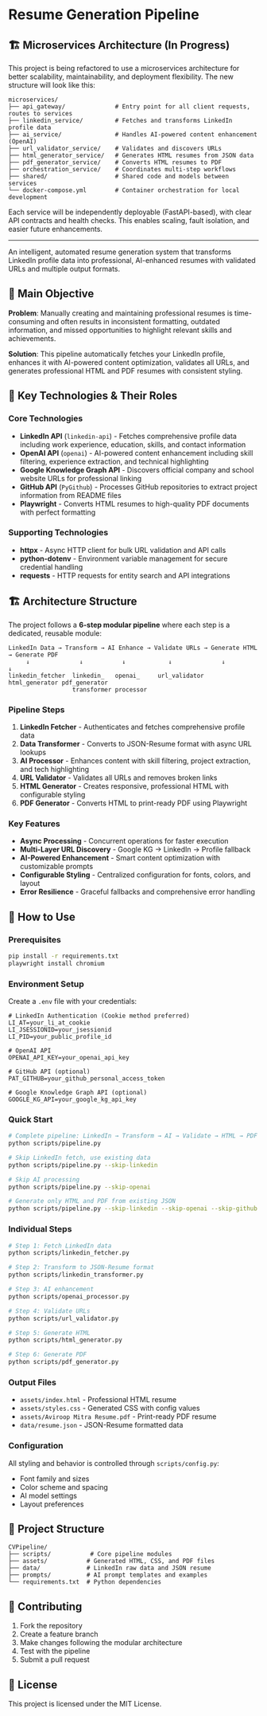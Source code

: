 # Resume Generation Pipeline

## 🏗️ Microservices Architecture (In Progress)

This project is being refactored to use a microservices architecture for better scalability, maintainability, and deployment flexibility. The new structure will look like this:

```
microservices/
├── api_gateway/              # Entry point for all client requests, routes to services
├── linkedin_service/         # Fetches and transforms LinkedIn profile data
├── ai_service/               # Handles AI-powered content enhancement (OpenAI)
├── url_validator_service/    # Validates and discovers URLs
├── html_generator_service/   # Generates HTML resumes from JSON data
├── pdf_generator_service/    # Converts HTML resumes to PDF
├── orchestration_service/    # Coordinates multi-step workflows
├── shared/                   # Shared code and models between services
└── docker-compose.yml        # Container orchestration for local development
```

Each service will be independently deployable (FastAPI-based), with clear API contracts and health checks. This enables scaling, fault isolation, and easier future enhancements.

---

An intelligent, automated resume generation system that transforms LinkedIn profile data into professional, AI-enhanced resumes with validated URLs and multiple output formats.

## 🎯 Main Objective

**Problem**: Manually creating and maintaining professional resumes is time-consuming and often results in inconsistent formatting, outdated information, and missed opportunities to highlight relevant skills and achievements.

**Solution**: This pipeline automatically fetches your LinkedIn profile, enhances it with AI-powered content optimization, validates all URLs, and generates professional HTML and PDF resumes with consistent styling.

## 🔧 Key Technologies & Their Roles

### Core Technologies
- **LinkedIn API** (`linkedin-api`) - Fetches comprehensive profile data including work experience, education, skills, and contact information
- **OpenAI API** (`openai`) - AI-powered content enhancement including skill filtering, experience extraction, and technical highlighting
- **Google Knowledge Graph API** - Discovers official company and school website URLs for professional linking
- **GitHub API** (`PyGithub`) - Processes GitHub repositories to extract project information from README files
- **Playwright** - Converts HTML resumes to high-quality PDF documents with perfect formatting

### Supporting Technologies
- **httpx** - Async HTTP client for bulk URL validation and API calls
- **python-dotenv** - Environment variable management for secure credential handling
- **requests** - HTTP requests for entity search and API integrations

## 🏗️ Architecture Structure

The project follows a **6-step modular pipeline** where each step is a dedicated, reusable module:

```
LinkedIn Data → Transform → AI Enhance → Validate URLs → Generate HTML → Generate PDF
     ↓              ↓           ↓            ↓              ↓              ↓
linkedin_fetcher  linkedin_   openai_     url_validator  html_generator pdf_generator
                  transformer processor
```

### Pipeline Steps
1. **LinkedIn Fetcher** - Authenticates and fetches comprehensive profile data
2. **Data Transformer** - Converts to JSON-Resume format with async URL lookups
3. **AI Processor** - Enhances content with skill filtering, project extraction, and tech highlighting
4. **URL Validator** - Validates all URLs and removes broken links
5. **HTML Generator** - Creates responsive, professional HTML with configurable styling
6. **PDF Generator** - Converts HTML to print-ready PDF using Playwright

### Key Features
- **Async Processing** - Concurrent operations for faster execution
- **Multi-Layer URL Discovery** - Google KG → LinkedIn → Profile fallback
- **AI-Powered Enhancement** - Smart content optimization with customizable prompts
- **Configurable Styling** - Centralized configuration for fonts, colors, and layout
- **Error Resilience** - Graceful fallbacks and comprehensive error handling

## 🚀 How to Use

### Prerequisites
```bash
pip install -r requirements.txt
playwright install chromium
```

### Environment Setup
Create a `.env` file with your credentials:
```env
# LinkedIn Authentication (Cookie method preferred)
LI_AT=your_li_at_cookie
LI_JSESSIONID=your_jsessionid
LI_PID=your_public_profile_id

# OpenAI API
OPENAI_API_KEY=your_openai_api_key

# GitHub API (optional)
PAT_GITHUB=your_github_personal_access_token

# Google Knowledge Graph API (optional)
GOOGLE_KG_API=your_google_kg_api_key
```

### Quick Start
```bash
# Complete pipeline: LinkedIn → Transform → AI → Validate → HTML → PDF
python scripts/pipeline.py

# Skip LinkedIn fetch, use existing data
python scripts/pipeline.py --skip-linkedin

# Skip AI processing
python scripts/pipeline.py --skip-openai

# Generate only HTML and PDF from existing JSON
python scripts/pipeline.py --skip-linkedin --skip-openai --skip-github
```

### Individual Steps
```bash
# Step 1: Fetch LinkedIn data
python scripts/linkedin_fetcher.py

# Step 2: Transform to JSON-Resume format
python scripts/linkedin_transformer.py

# Step 3: AI enhancement
python scripts/openai_processor.py

# Step 4: Validate URLs
python scripts/url_validator.py

# Step 5: Generate HTML
python scripts/html_generator.py

# Step 6: Generate PDF
python scripts/pdf_generator.py
```

### Output Files
- `assets/index.html` - Professional HTML resume
- `assets/styles.css` - Generated CSS with config values
- `assets/Aviroop Mitra Resume.pdf` - Print-ready PDF resume
- `data/resume.json` - JSON-Resume formatted data

### Configuration
All styling and behavior is controlled through `scripts/config.py`:
- Font family and sizes
- Color scheme and spacing
- AI model settings
- Layout preferences

## 📁 Project Structure
```
CVPipeline/
├── scripts/           # Core pipeline modules
├── assets/           # Generated HTML, CSS, and PDF files
├── data/             # LinkedIn raw data and JSON resume
├── prompts/          # AI prompt templates and examples
└── requirements.txt  # Python dependencies
```

## 🤝 Contributing

1. Fork the repository
2. Create a feature branch
3. Make changes following the modular architecture
4. Test with the pipeline
5. Submit a pull request

## 📝 License

This project is licensed under the MIT License. 